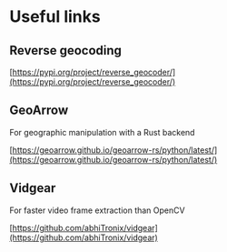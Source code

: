 # Useful links

## Reverse geocoding

[https://pypi.org/project/reverse_geocoder/](https://pypi.org/project/reverse_geocoder/)

## GeoArrow 

For geographic manipulation with a Rust backend

[https://geoarrow.github.io/geoarrow-rs/python/latest/](https://geoarrow.github.io/geoarrow-rs/python/latest/)


## Vidgear

For faster video frame extraction than OpenCV

[https://github.com/abhiTronix/vidgear](https://github.com/abhiTronix/vidgear)